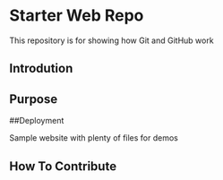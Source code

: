 # Starter Web Repo

This repository is for showing how Git and GitHub work

## Introdution

## Purpose

##Deployment

Sample website with plenty of files for demos

## How To Contribute
